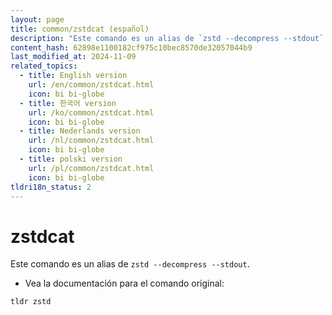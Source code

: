 ```yaml
---
layout: page
title: common/zstdcat (español)
description: "Este comando es un alias de `zstd --decompress --stdout`."
content_hash: 62898e1100182cf975c10bec8570de32057044b9
last_modified_at: 2024-11-09
related_topics:
  - title: English version
    url: /en/common/zstdcat.html
    icon: bi bi-globe
  - title: 한국어 version
    url: /ko/common/zstdcat.html
    icon: bi bi-globe
  - title: Nederlands version
    url: /nl/common/zstdcat.html
    icon: bi bi-globe
  - title: polski version
    url: /pl/common/zstdcat.html
    icon: bi bi-globe
tldri18n_status: 2
---
```

# zstdcat

Este comando es un alias de `zstd --decompress --stdout`.

- Vea la documentación para el comando original:

`tldr zstd`
